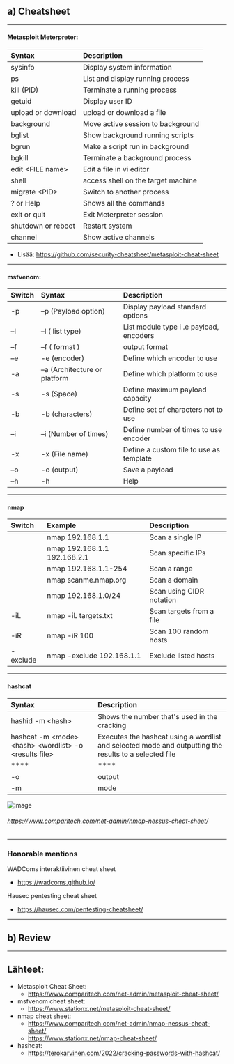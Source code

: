 ## a) Cheatsheet
___
#### Metasploit  Meterpreter:

| **Syntax** | **Description** |
| :--- | :--- |
| sysinfo | Display system information |
| ps | List and display running process |
| kill (PID) | Terminate a running process |
| getuid | Display user ID |
| upload or download | upload or download a file |
| background | Move active session to background |
| bglist | Show background running scripts |
| bgrun | Make a script run in background |
| bgkill | Terminate a background process |
| edit \<FILE name> | Edit a file in vi editor |
| shell | access shell on the target machine |
| migrate \<PID> | Switch to another process |
| ? or Help | Shows all the commands |
| exit or quit | Exit Meterpreter session |
| shutdown or reboot | Restart system |
| channel | Show active channels |
- Lisää: https://github.com/security-cheatsheet/metasploit-cheat-sheet
___

#### msfvenom:

| **Switch** | **Syntax** | **Description** |
| :--- | :--- | :--- |
| -p | –p (Payload option) | Display payload standard options |
| –l | –l ( list type) | List module type i .e payload, encoders |
| –f | –f ( format ) | output format |
| –e | -e (encoder) | Define which encoder to use |
| -a | –a (Architecture or platform | Define which platform to use |
| -s | -s (Space) | Define maximum payload capacity |
| -b | -b (characters) | Define set of characters not to use |
| –i | –i (Number of times) | Define number of times to use encoder |
| -x | -x (File name) | Define a custom file to use as template |
| –o | -o (output) | Save a payload |
| –h | -h | Help |
___

#### nmap

| **Switch** | **Example** | **Description** |
| :--- | :--- | :--- |
| | nmap 192.168.1.1 | Scan a single IP |
| | nmap 192.168.1.1 192.168.2.1 | Scan specific IPs |
| | nmap 192.168.1.1-254 | Scan a range |
| | nmap scanme.nmap.org | Scan a domain |
| | nmap 192.168.1.0/24 | Scan using CIDR notation |
| -iL |	nmap -iL targets.txt | Scan targets from a file |
| -iR | nmap -iR 100 | Scan 100 random hosts |
| -exclude | nmap -exclude 192.168.1.1 | Exclude listed hosts |

___

#### hashcat

| **Syntax** | **Description** |
| :--- | :--- |
| hashid -m \<hash> | Shows the number that's used in the cracking |
| hashcat -m \<mode> \<hash> \<wordlist> -o \<results file> | Executes the hashcat using a wordlist and selected mode and outputting the results to a selected file |
| **** | **** |
| -o | output |
| -m | mode |

![image](https://github.com/jkaitasalo/tunkeutumistestaus/assets/117358885/89ddc2d4-e0ca-4f3d-ab45-1cf0a033542f)
###### https://www.comparitech.com/net-admin/nmap-nessus-cheat-sheet/
___

### Honorable mentions

WADComs interaktiivinen cheat sheet
- https://wadcoms.github.io/

Hausec pentesting cheat sheet
- https://hausec.com/pentesting-cheatsheet/


___
## b) Review
___


## Lähteet:
- Metasploit Cheat Sheet:
  - https://www.comparitech.com/net-admin/metasploit-cheat-sheet/
- msfvenom cheat sheet:
  - https://www.stationx.net/metasploit-cheat-sheet/
- nmap cheat sheet:
  - https://www.comparitech.com/net-admin/nmap-nessus-cheat-sheet/
  - https://www.stationx.net/nmap-cheat-sheet/
- hashcat:
  - https://terokarvinen.com/2022/cracking-passwords-with-hashcat/
